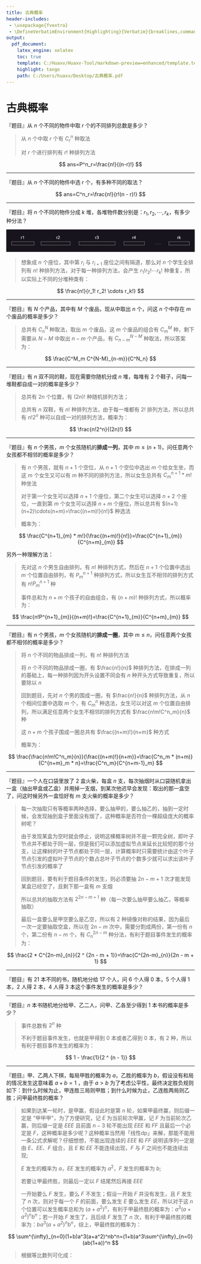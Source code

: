 ```yaml
---
title: 古典概率
header-includes:
 - \usepackage{fvextra}
 - \DefineVerbatimEnvironment{Highlighting}{Verbatim}{breaklines,commandchars=\\\{\}}
output:
  pdf_document:
    latex_engine: xelatex
    toc: true
    template: C:/Huaxv/Huaxv-Tool/markdown-preview=enhanced/template.tex
    highlight: tango
    path: C:/Users/huaxv/Desktop/古典概率.pdf
---
```


# 古典概率

『题目』从 $n$ 个不同的物件中取 $r$ 个的不同排列总数是多少？

> 从 $n$ 个中取 $r$ 个有 $C^n_r$ 种取法
>
> 对 $r$ 个进行排列有 $r!$ 种排列方法

$$
ans=P^n_r=\frac{n!}{(n-r)!}
$$

---

『题目』从 $n$ 个不同的物件中选 $r$ 个，有多种不同的取法？

$$
ans=C^n_r=\frac{n!}{r!(n - r)!}
$$

---

『题目』将 $n$ 个不同的物件分成 $k$ 堆，各堆物件数分别是：$r_1, r_2, \cdots, r_k$，有多少种分法？

![k堆图片](./img/k堆图片.png)

> 想象成 $n$ 个座位，其中第 $r_i$ 与 $r_{i + 1}$ 座位之间有隔道，那么对 $n$ 个学生全排列有 $n!$ 种排列方法，对于每一种排列方法，会产生 $r_1!r_2! \cdots r_k!$ 种重复，所以实际上不同的分堆种类有：

$$
\frac{n!}{r_1! r_2! \cdots r_k!}
$$

---

『题目』有 $N$ 个产品，其中有 $M$ 个废品，现从中取出 $n$ 个，问这 $n$ 个中存在 $m$ 个废品的概率是多少？

> 总共有 $C^N_n$ 种取法，取出 $m$ 个废品，这 $m$ 个废品的组合有 $C^M_m$ 种，剩下需要从 $N - M$ 中取出 $n - m$ 个产品，有 $C^{N-M}_{n-m}$ 种取法，所以答案为：

$$
\frac{C^M_m C^{N-M}_{n-m}}{C^N_n}
$$

---

『题目』有 $n$ 双不同的鞋，现在需要你随机分成 $n$ 堆，每堆有 $2$ 个鞋子，问每一堆鞋都自成一对的概率是多少？

> 总共有 $2n$ 个位置，有 $(2n)!$ 种随机排列方法；
>
> 总共有 $n$ 双鞋，有 $n!$ 种排列方法，由于每一堆都有 $2!$ 排列方法，所以总共有 $n!2^n$ 种可以自成一对的排列方法，概率为：

$$
\frac{n!2^n}{(2n)!}
$$

---

『题目』有 $n$ 个男孩，$m$ 个女孩随机的**排成一列**，其中 $m \leq (n + 1)$，问任意两个女孩都不相邻的概率是多少？

> 有 $n$ 个男孩，就有 $n + 1$ 个空位，从 $n + 1$ 个空位中选出 $m$ 个给女生坐，而这 $m$ 个女生又可以有 $m$ 种不同的排列方法，所以女生总共有 $C^{n + 1}_m * m!$ 种坐法
>
> 对于第一个女生可以选择 $n + 1$ 个座位，第二个女生可以选择 $n + 2$ 个座位，一直到第 $m$ 个女生可以选择 $n + m$ 个座位，所以总共有 $(n+1)(n+2)\cdots(n+m)=\frac{(n+m)!}{n!}$ 种选法
>
> 概率为：

$$
\frac{C^{n+1}_{m} * m!}{\frac{(n+m)!}{n!}}=\frac{C^{n+1}_{m}}{C^{n+m}_{m}}
$$

另外一种理解方法：

> 先对这 $n$ 个男生自由排列，有 $n!$ 种排列方式，然后在 $n + 1$ 个位置中选出 $m$ 个位置自由排列，有 $P^{n+1}_{m}$ 种排列方式，所以女生互不相邻的排列方式有 $n!P^{n+1}_{m}$ 种
>
> 事件总和为 $n + m$ 个孩子的自由组合，有 $(n+m)!$ 种排列方式，所以概率为：

$$
\frac{n!P^{n+1}_{m}}{(n+m)!}=\frac{C^{n+1}_{m}}{C^{n+m}_{m}}
$$

---

『题目』有 $n$ 个男孩，$m$ 个女孩随机的**排成一圈**，其中 $m \leq n$，问任意两个女孩都不相邻的概率是多少？

> 将 $n$ 个不同的物品排成一列，有 $n!$ 种排列方法
>
> 将 $n$ 个不同的物品排成一圈，有 $\frac{n!}{n}$ 种排列方法，在排成一列的基础上，每一种排列因为开头设置不同会有 $n$ 种开头方式导致重复，所以要除以 $n$
>
> 回到题目，先对 $n$ 个男的围成一圈，有 $\frac{n!}{n}$ 种排列方法，从 $n$ 个相间位置中选取 $m$ 个，有 $C^n_m$ 种选法，女生可以对这 $m$ 个位置自由排列，所以满足任意两个女生不相邻的排列方式有 $\frac{n!m!C^n_m}{n}$ 种
>
> 这 $n + m$ 个孩子围成一圈总共有 $\frac{(n+m)!}{n+m}$ 种方式
>
> 概率为：

$$
\frac{\frac{n!m!C^n_m}{n}}{\frac{(n+m)!}{n+m}}=\frac{C^n_m * (n+m)}{C^{n+m}_m * n}=\frac{C^n_m}{C^{n+m-1}_m}
$$

---

『题目』一个人在口袋里放了 $2$ 盒火柴，每盒 $n$ 支，每次抽烟时从口袋随机拿出一盒（抽出甲盒或乙盒）并用掉一支烟，到某次他迟早会发现：取出的那一盒空了，问这时候另外一盒恰好有 $m$ 支火柴的概率是多少？

> 每一次抽取只有等概率两种选择，要么抽甲的，要么抽乙的，抽到一定时候，会发现抽到盒子里面没有烟了，这种概率是否符合一棵超级庞大的概率树呢？
>
> 由于发现某盒为空时就会停止，说明这棵概率树并不是一颗完全树，即叶子节点并不都处于同一层，但是我们可以添加虚拟节点来延长比较短的那个分支，让这棵树的叶子节点都处于同一层，计算概率时只需要统计由这个叶子节点引发的虚拟叶子节点的个数占总叶子节点的个数多少就可以求出该叶子节点引发的概率了
>
> 回到题目，要有利于题目条件的发生，则必须要抽 $2n - m + 1$ 次才能发现某盒已经空了，且剩下那一盒有 $m$ 支烟
>
> 所以总共的抽取方法有 $2 ^ {2n - m + 1}$ 种（每一次要么抽甲要么抽乙，等概率抽取）
>
> 最后一盒要么是甲空要么是乙空，所以有 $2$ 种镜像对称的结果，因为最后一次一定要抽取空盒，所以在 $2n - m$ 次中，需要分割成两份，第一份有 $n$ 个，第二份有 $n - m$ 个，有 $C^{2n-m}_{n}$ 种分法，有利于题目事件发生的概率为：

$$
\frac{2 * C^{2n-m}_{n}}{2 ^ {2n - m + 1}}=\frac{C^{2n-m}_{n}}{2n - m + 1}
$$

---

『题目』有 $21$ 本不同的书，随机地分给 $17$ 个人，问 $6$ 个人得 $0$ 本，$5$ 个人得 $1$ 本，$2$ 人得 $2$ 本，$4$ 人得 $3$ 本这个事件发生的概率是多少？



---

『题目』$n$ 本书随机地分给甲、乙二人，问甲、乙各至少得到 $1$ 本书的概率是多少？

> 事件总数有 $2 ^ n$ 种
>
> 不利于题目事件发生，也就是甲得到 0 本或者乙得到 0 本，有 $2$ 种，所以有利于题目事件发生的概率为：

$$
1 - \frac{1}{2 ^ {n - 1}}
$$

---

『题目』甲、乙两人下棋，每局甲胜的概率为 $a$，乙胜的概率为 $b$，假设没有和局的情况发生这意味着 $a+b=1$ ，由于 $a > b$ 为了考虑公平性，最终决定胜负规则如下：到什么时候为止，甲连胜三局则甲胜；到什么时候为止，乙连胜两局则乙胜；问甲最终胜的概率？

> 如果到达某一轮时，是甲赢，假设此时是第 $n$ 轮，如果甲最终赢，则后缀一定是 "甲甲甲"，为了方便研究，记 $E$ 为当前轮次甲赢，记 $F$ 为当前轮次乙赢，则后缀一定是 $EEE$ 且前面 $n-3$ 轮不能出现 $EEE$ 和 $FF$ 且最后一个必定是 $F$，这种概率是多少呢？这种概率当然用「线性dp」来解，那能不能用一条公式求解呢？仔细想想，不能出现连续的 $EEE$ 和 $FF$ 说明该序列一定是由 $E$、$EE$、$F$ 组合，且 $E$ 和 $EE$ 不能连续出现，$F$ 与 $F$ 之间也不能连续出现;
> 
> $E$ 发生的概率为 $a$，$EE$ 发生的概率为 $a^2$，$F$ 发生的概率为 $b$;
> 
> 若要让甲最终胜，则最后一定以 $F$ 结尾然后再接 $EEE$ 
> 
> 一开始要么 $F$ 发生，要么 $F$ 不发生；假设一开始 $F$ 并没有发生，且 $F$ 发生了 $n$ 次，则对于每一个 $F$ 的前面，要么发生 $E$ 要么发生 $EE$，所以对于这 $n$ 个位置可以发生概率总和为 $(a + a^2) ^ n$，有利于甲最终胜的概率为：$a^3(a+a^2)^nb^n$；若一开始 $F$ 发生了，且后续 $F$ 发生了 $n$ 次，有利于甲最终胜的概率为：$ba^3(a+a^2)^nb^n$，综上，甲最终胜的概率为：

$$
\sum^{\infty}_{n=0}(1+b)a^3(a+a^2)^nb^n=(1+b)a^3\sum^{\infty}_{n=0}(ab(1+a))^n
$$

> 根据等比数列可化成：


